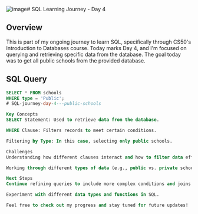 ![image](https://github.com/user-attachments/assets/13dda54e-6161-4729-95b6-4caea7607c5d)# SQL Learning Journey - Day 4

## Overview
This is part of my ongoing journey to learn SQL, specifically through CS50's Introduction to Databases course. Today marks Day 4, and I'm focused on querying and retrieving specific data from the database. The goal today was to get all public schools from the provided database.

## SQL Query
```sql
SELECT * FROM schools
WHERE type = 'Public';
# SQL-journey-day-4---public-schools

Key Concepts
SELECT Statement: Used to retrieve data from the database.

WHERE Clause: Filters records to meet certain conditions.

Filtering by Type: In this case, selecting only public schools.

Challenges
Understanding how different clauses interact and how to filter data efficiently.

Working through different types of data (e.g., public vs. private schools) and ensuring accurate filtering.

Next Steps
Continue refining queries to include more complex conditions and joins.

Experiment with different data types and functions in SQL.

Feel free to check out my progress and stay tuned for future updates!


